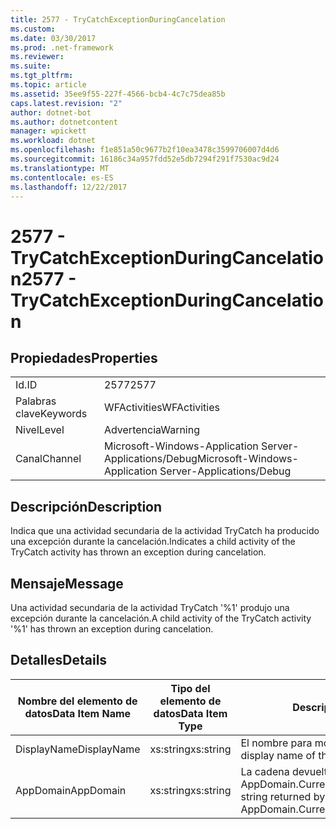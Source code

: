 ```yaml
---
title: 2577 - TryCatchExceptionDuringCancelation
ms.custom: 
ms.date: 03/30/2017
ms.prod: .net-framework
ms.reviewer: 
ms.suite: 
ms.tgt_pltfrm: 
ms.topic: article
ms.assetid: 35ee9f55-227f-4566-bcb4-4c7c75dea85b
caps.latest.revision: "2"
author: dotnet-bot
ms.author: dotnetcontent
manager: wpickett
ms.workload: dotnet
ms.openlocfilehash: f1e851a50c9677b2f10ea3478c3599706007d4d6
ms.sourcegitcommit: 16186c34a957fdd52e5db7294f291f7530ac9d24
ms.translationtype: MT
ms.contentlocale: es-ES
ms.lasthandoff: 12/22/2017
---
```

# <a name="2577---trycatchexceptionduringcancelation"></a><span data-ttu-id="a63a5-102">2577 - TryCatchExceptionDuringCancelation</span><span class="sxs-lookup"><span data-stu-id="a63a5-102">2577 - TryCatchExceptionDuringCancelation</span></span>
## <a name="properties"></a><span data-ttu-id="a63a5-103">Propiedades</span><span class="sxs-lookup"><span data-stu-id="a63a5-103">Properties</span></span>  
  
|||  
|-|-|  
|<span data-ttu-id="a63a5-104">Id.</span><span class="sxs-lookup"><span data-stu-id="a63a5-104">ID</span></span>|<span data-ttu-id="a63a5-105">2577</span><span class="sxs-lookup"><span data-stu-id="a63a5-105">2577</span></span>|  
|<span data-ttu-id="a63a5-106">Palabras clave</span><span class="sxs-lookup"><span data-stu-id="a63a5-106">Keywords</span></span>|<span data-ttu-id="a63a5-107">WFActivities</span><span class="sxs-lookup"><span data-stu-id="a63a5-107">WFActivities</span></span>|  
|<span data-ttu-id="a63a5-108">Nivel</span><span class="sxs-lookup"><span data-stu-id="a63a5-108">Level</span></span>|<span data-ttu-id="a63a5-109">Advertencia</span><span class="sxs-lookup"><span data-stu-id="a63a5-109">Warning</span></span>|  
|<span data-ttu-id="a63a5-110">Canal</span><span class="sxs-lookup"><span data-stu-id="a63a5-110">Channel</span></span>|<span data-ttu-id="a63a5-111">Microsoft-Windows-Application Server-Applications/Debug</span><span class="sxs-lookup"><span data-stu-id="a63a5-111">Microsoft-Windows-Application Server-Applications/Debug</span></span>|  
  
## <a name="description"></a><span data-ttu-id="a63a5-112">Descripción</span><span class="sxs-lookup"><span data-stu-id="a63a5-112">Description</span></span>  
 <span data-ttu-id="a63a5-113">Indica que una actividad secundaria de la actividad TryCatch ha producido una excepción durante la cancelación.</span><span class="sxs-lookup"><span data-stu-id="a63a5-113">Indicates a child activity of the TryCatch activity has thrown an exception during cancelation.</span></span>  
  
## <a name="message"></a><span data-ttu-id="a63a5-114">Mensaje</span><span class="sxs-lookup"><span data-stu-id="a63a5-114">Message</span></span>  
 <span data-ttu-id="a63a5-115">Una actividad secundaria de la actividad TryCatch '%1' produjo una excepción durante la cancelación.</span><span class="sxs-lookup"><span data-stu-id="a63a5-115">A child activity of the TryCatch activity '%1' has thrown an exception during cancelation.</span></span>  
  
## <a name="details"></a><span data-ttu-id="a63a5-116">Detalles</span><span class="sxs-lookup"><span data-stu-id="a63a5-116">Details</span></span>  
  
|<span data-ttu-id="a63a5-117">Nombre del elemento de datos</span><span class="sxs-lookup"><span data-stu-id="a63a5-117">Data Item Name</span></span>|<span data-ttu-id="a63a5-118">Tipo del elemento de datos</span><span class="sxs-lookup"><span data-stu-id="a63a5-118">Data Item Type</span></span>|<span data-ttu-id="a63a5-119">Descripción</span><span class="sxs-lookup"><span data-stu-id="a63a5-119">Description</span></span>|  
|--------------------|--------------------|-----------------|  
|<span data-ttu-id="a63a5-120">DisplayName</span><span class="sxs-lookup"><span data-stu-id="a63a5-120">DisplayName</span></span>|<span data-ttu-id="a63a5-121">xs:string</span><span class="sxs-lookup"><span data-stu-id="a63a5-121">xs:string</span></span>|<span data-ttu-id="a63a5-122">El nombre para mostrar de la actividad.</span><span class="sxs-lookup"><span data-stu-id="a63a5-122">The display name of the activity.</span></span>|  
|<span data-ttu-id="a63a5-123">AppDomain</span><span class="sxs-lookup"><span data-stu-id="a63a5-123">AppDomain</span></span>|<span data-ttu-id="a63a5-124">xs:string</span><span class="sxs-lookup"><span data-stu-id="a63a5-124">xs:string</span></span>|<span data-ttu-id="a63a5-125">La cadena devuelta por AppDomain.CurrentDomain.FriendlyName.</span><span class="sxs-lookup"><span data-stu-id="a63a5-125">The string returned by AppDomain.CurrentDomain.FriendlyName.</span></span>|
